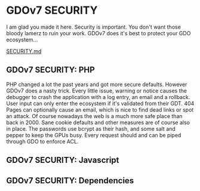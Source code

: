 # GDOv7 SECURITY

I am glad you made it here.
Security is important.
You don't want those bloody lamerz to ruin your work.
GDOv7 does it's best to protect your GDO ecosystem...

[SECURITY.md](./SECURITY.md)


## GDOv7 SECURITY: PHP

PHP changed a lot the past years and got more secure defaults.
However GDOv7 does a nasty trick.
Every little issue, warning or notice causes the debugger to crash the application with a log entry, an email and a rollback.
User input can only enter the ecosystem if it's validated from their GDT.
404 Pages can optionally cause an email, which is nice to find dead links or spot an attack.
Of course nowadays the web is a much more safe place than back in 2000.
Sane cookie defaults and other measures are of course also in place.
The passwords use bcrypt as their hash,
and some salt and pepper to keep the GPUs busy.
Every request should and can be piped through GDO to enforce ACL.


## GDOv7 SECURITY: Javascript




## GDOv7 SECURITY: Dependencies


